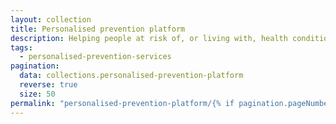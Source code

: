```yaml
---
layout: collection
title: Personalised prevention platform
description: Helping people at risk of, or living with, health conditions to find appropriate services
tags:
  - personalised-prevention-services
pagination:
  data: collections.personalised-prevention-platform
  reverse: true
  size: 50
permalink: "personalised-prevention-platform/{% if pagination.pageNumber > 0 %}page/{{ pagination.pageNumber + 1 }}{% endif %}/"
---
```

